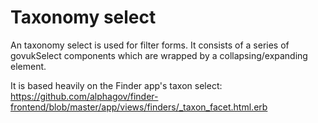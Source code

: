 # Taxonomy select

An taxonomy select is used for filter forms. It consists of a series of govukSelect components which are wrapped by a collapsing/expanding element.

It is based heavily on the Finder app's taxon select: https://github.com/alphagov/finder-frontend/blob/master/app/views/finders/_taxon_facet.html.erb
